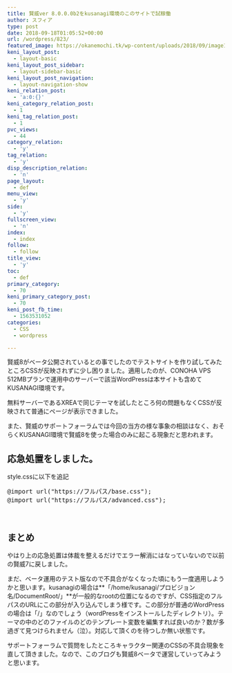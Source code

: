 ```yaml
---
title: 賢威ver 8.0.0.0b2をkusanagi環境のこのサイトで試稼働
author: スフィア
type: post
date: 2018-09-18T01:05:52+00:00
url: /wordpress/823/
featured_image: https://okanemochi.tk/wp-content/uploads/2018/09/image1.png
keni_layout_post:
  - layout-basic
keni_layout_post_sidebar:
  - layout-sidebar-basic
keni_layout_post_navigation:
  - layout-navigation-show
keni_relation_post:
  - 'a:0:{}'
keni_category_relation_post:
  - 1
keni_tag_relation_post:
  - 1
pvc_views:
  - 44
category_relation:
  - 'y'
tag_relation:
  - 'y'
disp_description_relation:
  - 'n'
page_layout:
  - def
menu_view:
  - 'y'
side:
  - 'y'
fullscreen_view:
  - 'n'
index:
  - index
follow:
  - follow
title_view:
  - 'y'
toc:
  - def
primary_category:
  - 70
keni_primary_category_post:
  - 70
keni_post_fb_time:
  - 1563531052
categories:
  - CSS
  - wordpress

---
```

賢威8がベータ公開されているとの事でしたのでテストサイトを作り試してみたところCSSが反映されずに少し困りました。適用したのが、CONOHA VPS 512MBプランで運用中のサーバーで該当WordPressは本サイトも含めてKUSANAGI環境です。

無料サーバーであるXREAで同じテーマを試したところ何の問題もなくCSSが反映されて普通にページが表示できました。

また、賢威のサポートフォーラムでは今回の当方の様な事象の相談はなく、おそらくKUSANAGI環境で賢威8を使った場合のみに起こる現象だと思われます。

## 応急処置をしました。

style.cssに以下を追記

<pre class="lang:css decode:true ">@import url("https://フルパス/base.css");
@import url("https://フルパス/advanced.css");</pre>

&nbsp;

## まとめ

やはり上の応急処置は体裁を整えるだけでエラー解消にはなっていないので以前の賢威7に戻しました。

まだ、ベータ運用のテスト版なので不具合がなくなった頃にもう一度適用しようかと思います。kusanagiの場合は**「/home/kusanagi/プロビジョン名/DocumentRoot/」**が一般的なrootの位置になるのですが、CSS指定のフルパスのURLにこの部分が入り込んでしまう様です。この部分が普通のWordPressの場合は「/」なのでしょう（wordPressをインストールしたディレクトリ）。テーマの中のどのファイルのどのテンプレート変数を編集すれば良いのか？数が多過ぎて見つけられません（泣）。対応して頂くのを待つしか無い状態です。

<span class="line-lime"><i class="icon_new"></i>サポートフォーラムで質問をしたところキャラクター関連のCSSの不具合現象を直して頂きました。なので、このブログも賢威8ベータで運営していってみようと思います。</span>